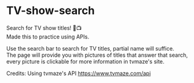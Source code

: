 # TV-show-search
Search for TV show titles! :mag_right::tv:<br>
Made this to practice using APIs.<br>

Use the search bar to search for TV titles, partial name will suffice. <br>
The page will provide you with pictures of titles that answer that search,<br>
every picture is clickable for more information in tvmaze's site.<br>


Credits:
Using tvmaze's API https://www.tvmaze.com/api
